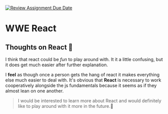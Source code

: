 [![Review Assignment Due Date](https://classroom.github.com/assets/deadline-readme-button-24ddc0f5d75046c5622901739e7c5dd533143b0c8e959d652212380cedb1ea36.svg)](https://classroom.github.com/a/kWRywQC4)

# WWE React

<!-- TODO: What do you think about React so far? What make sense? What connections are there to the JS fundamentals that you have learned prior to this? Reflect and personalize this! -->

## Thoughts on React 🤔

I think that react could be _fun_ to play around with. It it a little confusing, but it does get much easier after further explanation.

I **feel** as though once a person gets the hang of react it makes everything else much easier to deal with.
It's obvious that **React** is necessary to work cooperatively alongside the js fundamentals because it seems as if they almost lean on one another.

> I would be interested to learn more about React and would definitely like to play around with it more in the future.🔮
